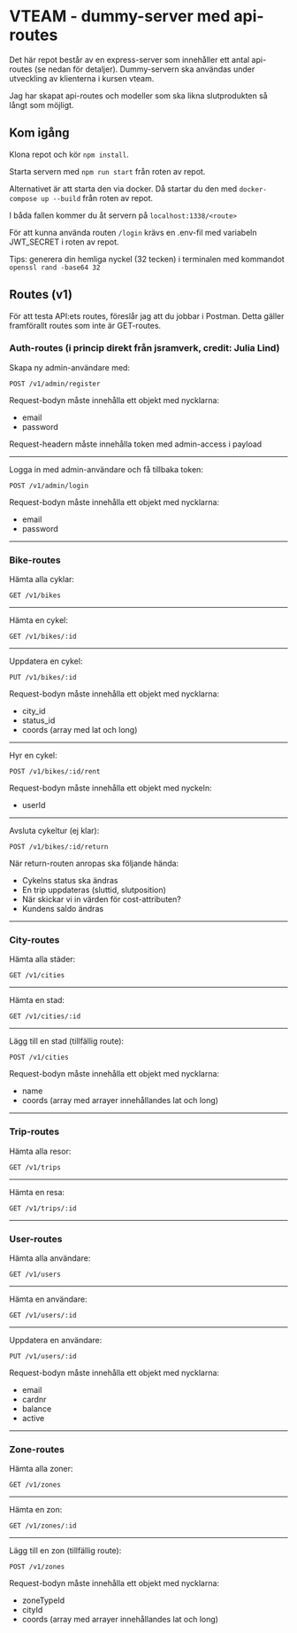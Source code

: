 # VTEAM - dummy-server med api-routes

Det här repot består av en express-server som innehåller ett antal api-routes (se nedan för detaljer).
Dummy-servern ska användas under utveckling av klienterna i kursen vteam.

Jag har skapat api-routes och modeller som ska likna slutprodukten så långt som möjligt.

## Kom igång
Klona repot och kör ```npm install```.

Starta servern med ```npm run start``` från roten av repot.

Alternativet är att starta den via docker. Då startar du den med ```docker-compose up --build``` från roten av repot.

I båda fallen kommer du åt servern på ```localhost:1338/<route>```

För att kunna använda routen ```/login``` krävs en .env-fil med variabeln JWT_SECRET i roten av repot.

Tips: generera din hemliga nyckel (32 tecken) i terminalen med kommandot ```openssl rand -base64 32```

## Routes (v1)

För att testa API:ets routes, föreslår jag att du jobbar i Postman. Detta gäller framförallt routes som inte är GET-routes.

### Auth-routes (i princip direkt från jsramverk, credit: Julia Lind)

Skapa ny admin-användare med:
```
POST /v1/admin/register
```
Request-bodyn måste innehålla ett objekt med nycklarna:

* email
* password

Request-headern måste innehålla token med admin-access i payload

________________________________________________________________

Logga in med admin-användare och få tillbaka token:
```
POST /v1/admin/login
```
Request-bodyn måste innehålla ett objekt med nycklarna:

* email
* password

________________________________________________________________

### Bike-routes

Hämta alla cyklar:
```
GET /v1/bikes
```
________________________________________________________________

Hämta en cykel:
```
GET /v1/bikes/:id
```
________________________________________________________________

Uppdatera en cykel:
```
PUT /v1/bikes/:id
```
Request-bodyn måste innehålla ett objekt med nycklarna:

* city_id
* status_id
* coords (array med lat och long)
________________________________________________________________

Hyr en cykel:
```
POST /v1/bikes/:id/rent
```

Request-bodyn måste innehålla ett objekt med nyckeln:

* userId

________________________________________________________________

Avsluta cykeltur (ej klar):
```
POST /v1/bikes/:id/return
```

När return-routen anropas ska följande hända:
* Cykelns status ska ändras
* En trip uppdateras (sluttid, slutposition)
* När skickar vi in värden för cost-attributen?
* Kundens saldo ändras

________________________________________________________________

### City-routes

Hämta alla städer:
```
GET /v1/cities
```
________________________________________________________________

Hämta en stad:
```
GET /v1/cities/:id
```
________________________________________________________________

Lägg till en stad (tillfällig route):
```
POST /v1/cities
```

Request-bodyn måste innehålla ett objekt med nycklarna:

* name
* coords (array med arrayer innehållandes lat och long)

________________________________________________________________

### Trip-routes

Hämta alla resor:
```
GET /v1/trips
```
________________________________________________________________

Hämta en resa:
```
GET /v1/trips/:id
```
________________________________________________________________

### User-routes

Hämta alla användare:
```
GET /v1/users
```
________________________________________________________________

Hämta en användare:
```
GET /v1/users/:id
```
________________________________________________________________

Uppdatera en användare:
```
PUT /v1/users/:id
```
Request-bodyn måste innehålla ett objekt med nycklarna:

* email
* cardnr
* balance
* active
________________________________________________________________

### Zone-routes

Hämta alla zoner:
```
GET /v1/zones
```
________________________________________________________________

Hämta en zon:
```
GET /v1/zones/:id
```
________________________________________________________________

Lägg till en zon (tillfällig route):
```
POST /v1/zones
```

Request-bodyn måste innehålla ett objekt med nycklarna:

* zoneTypeId
* cityId
* coords (array med arrayer innehållandes lat och long)
